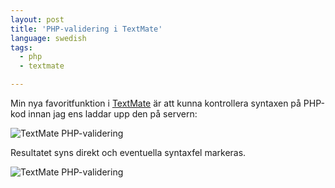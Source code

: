 ```yaml
---
layout: post
title: 'PHP-validering i TextMate'
language: swedish
tags:
  - php
  - textmate

---
```


<p>Min nya favoritfunktion i <a href="http://macromates.com">TextMate</a> är att kunna kontrollera syntaxen på PHP-kod innan jag ens laddar upp den på servern:</p>

![TextMate PHP-validering](https://d2tjdh98vh6jzp.cloudfront.net/wordpress/wp-content/uploads/2011/09/Skarmavbild-2011-09-30-kl.-20.49.03.png)

<p>Resultatet syns direkt och eventuella syntaxfel markeras.</p>

![TextMate PHP-validering](https://d2tjdh98vh6jzp.cloudfront.net/wordpress/wp-content/uploads/2011/09/Skarmavbild-2011-09-30-kl.-20.48.49-300x108.png)
